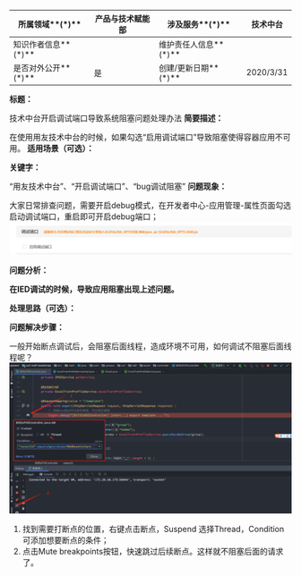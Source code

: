 | 所属领域**(\*)**     | 产品与技术赋能部 | 涉及服务**(\*)**       | 技术中台  |
|----------------------|------------------|------------------------|-----------|
| 知识作者信息**(\*)** |                  | 维护责任人信息**(\*)** |           |
| 是否对外公开**(\*)** | 是               | 创建/更新日期**(\*)**  | 2020/3/31 |

**标题：**

技术中台开启调试端口导致系统阻塞问题处理办法
**简要描述：**

在使用用友技术中台的时候，如果勾选“启用调试端口”导致阻塞使得容器应用不可用。
**适用场景（可选）：**

**关键字：**

“用友技术中台”、“开启调试端口”、“bug调试阻塞”
**问题现象：**

大家日常排查问题，需要开启debug模式，在开发者中心-应用管理-属性页面勾选启动调试端口，重启即可开启debug端口；
![](media/08edd631fa97f888dbfdfaf5ad9aa577.png)

**问题分析：**

**在IED调试的时候，导致应用阻塞出现上述问题。**

**处理思路（可选）：**

**问题解决步骤：**

一般开始断点调试后，会阻塞后面线程，造成环境不可用，如何调试不阻塞后面线程呢？
![D:\\Desktop\\2.png](media/ed0802d4e8d04beb5b30b58ef52c02e7.png)

1.  找到需要打断点的位置，右键点击断点，Suspend
    选择Thread，Condition可添加想要断点的条件；
2.  点击Mute breakpoints按钮，快速跳过后续断点。这样就不阻塞后面的请求了。
